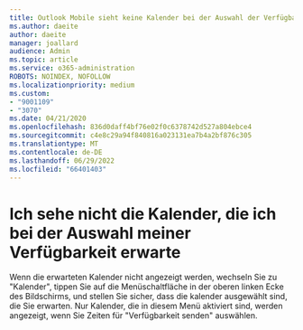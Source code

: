 ```yaml
---
title: Outlook Mobile sieht keine Kalender bei der Auswahl der Verfügbarkeit
ms.author: daeite
author: daeite
manager: joallard
audience: Admin
ms.topic: article
ms.service: o365-administration
ROBOTS: NOINDEX, NOFOLLOW
ms.localizationpriority: medium
ms.custom:
- "9001109"
- "3070"
ms.date: 04/21/2020
ms.openlocfilehash: 836d0daff4bf76e02f0c6378742d527a804ebce4
ms.sourcegitcommit: c4e8c29a94f840816a023131ea7b4a2bf876c305
ms.translationtype: MT
ms.contentlocale: de-DE
ms.lasthandoff: 06/29/2022
ms.locfileid: "66401403"
---
```

# <a name="im-not-seeing-the-calendars-i-expect-when-choosing-my-availability"></a>Ich sehe nicht die Kalender, die ich bei der Auswahl meiner Verfügbarkeit erwarte

Wenn die erwarteten Kalender nicht angezeigt werden, wechseln Sie zu "Kalender", tippen Sie auf die Menüschaltfläche in der oberen linken Ecke des Bildschirms, und stellen Sie sicher, dass die kalender ausgewählt sind, die Sie erwarten. Nur Kalender, die in diesem Menü aktiviert sind, werden angezeigt, wenn Sie Zeiten für "Verfügbarkeit senden" auswählen.